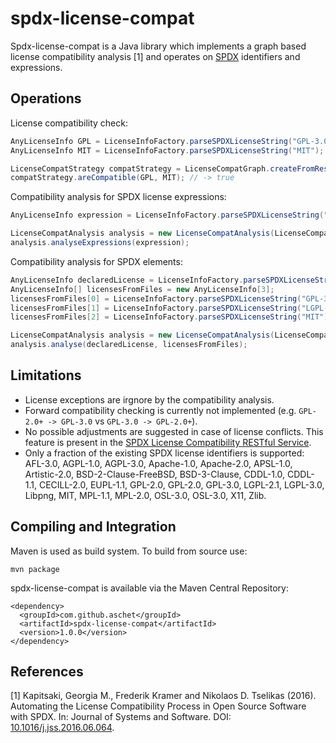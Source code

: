 # spdx-license-compat

Spdx-license-compat is a Java library which implements a graph based license compatibility analysis [1] and operates on [SPDX](https://spdx.org/spdx-specification-21-web-version) identifiers and expressions. 



## Operations

License compatibility check:

```java
AnyLicenseInfo GPL = LicenseInfoFactory.parseSPDXLicenseString("GPL-3.0+");
AnyLicenseInfo MIT = LicenseInfoFactory.parseSPDXLicenseString("MIT");

LicenseCompatStrategy compatStrategy = LicenseCompatGraph.createFromResources();
compatStrategy.areCompatible(GPL, MIT); // -> true
```

Compatibility analysis for SPDX license expressions:

```java
AnyLicenseInfo expression = LicenseInfoFactory.parseSPDXLicenseString("(((LGPL-3.0+ OR MIT) AND GPL-2.0) OR BSD-3-Clause)");

LicenseCompatAnalysis analysis = new LicenseCompatAnalysis(LicenseCompatGraph.createFromResources());
analysis.analyseExpressions(expression);
```

Compatibility analysis for SPDX elements:

```java
AnyLicenseInfo declaredLicense = LicenseInfoFactory.parseSPDXLicenseString("(AGPL-3.0 OR GPL-3.0)");
AnyLicenseInfo[] licensesFromFiles = new AnyLicenseInfo[3];
licensesFromFiles[0] = LicenseInfoFactory.parseSPDXLicenseString("GPL-3.0");
licensesFromFiles[1] = LicenseInfoFactory.parseSPDXLicenseString("LGPL-3.0+");
licensesFromFiles[2] = LicenseInfoFactory.parseSPDXLicenseString("MIT");

LicenseCompatAnalysis analysis = new LicenseCompatAnalysis(LicenseCompatGraph.createFromResources());
analysis.analyse(declaredLicense, licensesFromFiles);
```

## Limitations

- License exceptions are irgnore by the compatibility analysis.
- Forward compatibility checking is currently not implemented (e.g. `GPL-2.0+ -> GPL-3.0` vs `GPL-3.0 -> GPL-2.0+`).
- No possible adjustments are suggested in case of license conflicts. This feature is present in the [SPDX License Compatibility RESTful Service](https://github.com/dpasch01/spdx-compat-tools).
- Only a fraction of the existing SPDX license identifiers is supported: AFL-3.0, AGPL-1.0, AGPL-3.0, Apache-1.0, Apache-2.0, APSL-1.0, Artistic-2.0, BSD-2-Clause-FreeBSD, BSD-3-Clause, CDDL-1.0, CDDL-1.1, CECILL-2.0, EUPL-1.1, GPL-2.0, GPL-2.0, GPL-3.0, LGPL-2.1, LGPL-3.0, Libpng, MIT, MPL-1.1, MPL-2.0, OSL-3.0, OSL-3.0, X11, Zlib.

## Compiling and Integration

Maven is used as build system. To build from source use:

```
mvn package
```

spdx-license-compat is available via the Maven Central Repository:

```
<dependency>
  <groupId>com.github.aschet</groupId>
  <artifactId>spdx-license-compat</artifactId>
  <version>1.0.0</version>
</dependency>
```

## References

[1] Kapitsaki, Georgia M., Frederik Kramer and Nikolaos D. Tselikas (2016). Automating the License Compatibility Process in Open Source Software with SPDX. In: Journal of Systems and Software. DOI: [10.1016/j.jss.2016.06.064](http://dx.doi.org/10.1016/j.jss.2016.06.064).
